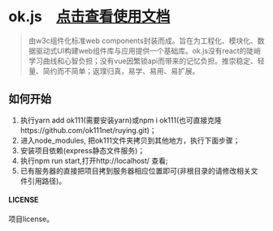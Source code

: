 # ok.js　[点击查看使用文档](http://doc.ok111.net)

> 由w3c组件化标准web components封装而成。旨在为工程化、模块化、数据驱动式UI构建web组件库与应用提供一个基础库。ok.js没有react的陡峭学习曲线和心智负担；没有vue因繁锁api而带来的记忆负担。推崇稳定、轻量、简约而不简单；返璞归真，易学、易用、易扩展。

## 如何开始
1. 执行yarn add ok111(需要安装yarn)或npm i ok111(也可直接克隆https://github.com/ok111net/ruying.git)；
2. 进入node_modules, 把ok111文件夹拷贝到其他地方，执行下面步骤；
2. 安装项目依赖(express静态文件服务)；
3. 执行npm run start,打开http://localhost/ 查看;
4. 已有服务器的直接把项目拷到服务器相应位置即可(非根目录的请修改相关文件引用路径)。

#### LICENSE
项目license。